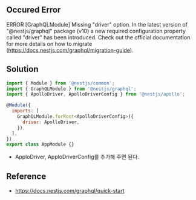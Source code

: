 ## Occured Error

ERROR [GraphQLModule] Missing "driver" option. In the latest version of "@nestjs/graphql" package (v10) a new required configuration property called "driver" has been introduced. Check out the official documentation for more details on how to migrate (https://docs.nestjs.com/graphql/migration-guide).

## Solution


```javascript
import { Module } from '@nestjs/common';
import { GraphQLModule } from '@nestjs/graphql';
import { ApolloDriver, ApolloDriverConfig } from '@nestjs/apollo';

@Module({
  imports: [
    GraphQLModule.forRoot<ApolloDriverConfig>({
      driver: ApolloDriver,
    }),
  ],
})
export class AppModule {}
```

- ApploDriver, ApploDriverConfig를 추가해 주면 된다.

## Reference

- https://docs.nestjs.com/graphql/quick-start
